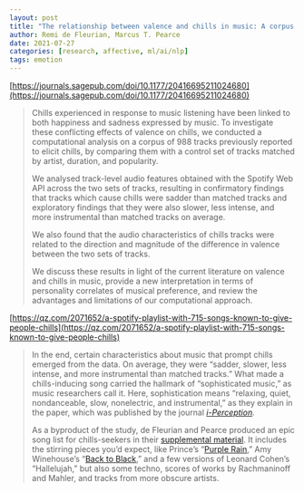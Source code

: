 ```yaml
---
layout: post
title: "The relationship between valence and chills in music: A corpus analysis"
author: Remi de Fleurian, Marcus T. Pearce
date: 2021-07-27
categories: [research, affective, ml/ai/nlp]
tags: emotion
---
```


[https://journals.sagepub.com/doi/10.1177/20416695211024680](https://journals.sagepub.com/doi/10.1177/20416695211024680)

> Chills experienced in response to music listening have been linked to both happiness and sadness expressed by music. To investigate these conflicting effects of valence on chills, we conducted a computational analysis on a corpus of 988 tracks previously reported to elicit chills, by comparing them with a control set of tracks matched by artist, duration, and popularity. 
>
> We analysed track-level audio features obtained with the Spotify Web API across the two sets of tracks, resulting in confirmatory findings that tracks which cause chills were sadder than matched tracks and exploratory findings that they were also slower, less intense, and more instrumental than matched tracks on average. 
>
> We also found that the audio characteristics of chills tracks were related to the direction and magnitude of the difference in valence between the two sets of tracks. 
>
> We discuss these results in light of the current literature on valence and chills in music, provide a new interpretation in terms of personality correlates of musical preference, and review the advantages and limitations of our computational approach.

[https://qz.com/2071652/a-spotify-playlist-with-715-songs-known-to-give-people-chills](https://qz.com/2071652/a-spotify-playlist-with-715-songs-known-to-give-people-chills)

> In the end, certain characteristics about music that prompt chills emerged from the data. On average, they were “sadder, slower, less intense, and more instrumental than matched tracks.” What made a chills-inducing song carried the hallmark of “sophisticated music,” as music researchers call it. Here, sophistication means “relaxing, quiet, nondanceable, slow, nonelectric, and instrumental,” as they explain in the paper, which was published by the journal *[i-Perception](https://journals.sagepub.com/doi/full/10.1177/20416695211024680).*
>
> As a byproduct of the study, de Fleurian and Pearce produced an epic song list for chills-seekers in their [supplemental material](https://journals.sagepub.com/doi/suppl/10.1177/20416695211024680). It includes the stirring pieces you’d expect, like Prince’s “[Purple Rain](https://www.youtube.com/watch?v=TvnYmWpD_T8),” Amy Winehouse’s “[Back to Black](https://www.youtube.com/watch?v=TJAfLE39ZZ8),” and a few versions of Leonard Cohen’s “Hallelujah,” but also some techno, scores of works by Rachmaninoff and Mahler, and tracks from more obscure artists.
